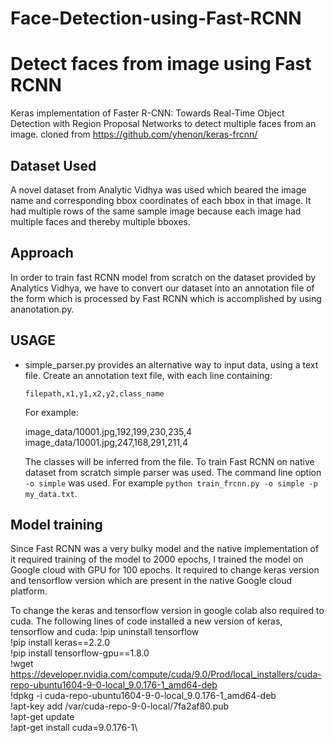 # Face-Detection-using-Fast-RCNN
# Detect faces from image using Fast RCNN
Keras implementation of Faster R-CNN: Towards Real-Time Object Detection with Region Proposal Networks to detect multiple faces from an image.
cloned from https://github.com/yhenon/keras-frcnn/

## Dataset Used
A novel dataset from Analytic Vidhya was used which beared the image name and corresponding bbox coordinates of each bbox in that image. It had multiple rows of the same sample image because each image had multiple faces and thereby multiple bboxes.

## Approach
In order to train fast RCNN model from scratch on the dataset provided by Analytics Vidhya, we have to convert our dataset into an annotation file of the form which is processed by Fast RCNN which is accomplished by using ananotation.py.

## USAGE
- simple_parser.py provides an alternative way to input data, using a text file. Create an annotation text file, with each line containing:

    `filepath,x1,y1,x2,y2,class_name`

    For example:

    image_data/10001.jpg,192,199,230,235,4    
    image_data/10001.jpg,247,168,291,211,4

    The classes will be inferred from the file. To train Fast RCNN on native dataset from scratch simple parser was used. The command line option `-o simple` was used. For example `python train_frcnn.py -o simple -p my_data.txt`.


## Model training
Since Fast RCNN was  a very bulky model and the native implementation of it required training of the model to 2000 epochs, I trained the model on Google cloud with GPU for 100 epochs. It required to change keras version and tensorflow version which are present in the native Google cloud platform.

To change the keras and tensorflow version in google colab also required to cuda.
The following lines of code installed a new version of keras, tensorflow and cuda:
!pip uninstall tensorflow\
!pip install keras==2.2.0\
!pip install tensorflow-gpu==1.8.0\
!wget https://developer.nvidia.com/compute/cuda/9.0/Prod/local_installers/cuda-repo-ubuntu1604-9-0-local_9.0.176-1_amd64-deb \
!dpkg -i cuda-repo-ubuntu1604-9-0-local_9.0.176-1_amd64-deb\
!apt-key add /var/cuda-repo-9-0-local/7fa2af80.pub\
!apt-get update\
!apt-get install cuda=9.0.176-1\

  

